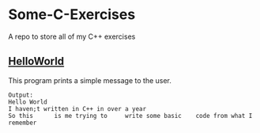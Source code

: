 # Some-C-Exercises
A repo to store all of my C++ exercises 

## [HelloWorld](./HelloWorld.cpp)
This program prints a simple message to the user. 
```
Output: 
Hello World
I haven;t written in C++ in over a year
So this 	 is me trying to 	 write some basic  	 code from what I remember
```